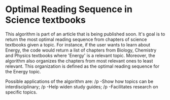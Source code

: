 # Optimal Reading Sequence in Science textbooks

This algorithm is part of an article that is being published soon.
It's goal is to return the most optimal reading sequence from chapters of science textbooks given a topic.
For instance, if the user wants to learn about Energy, the code would return a list of chapters from Biology, Chemistry and Physics textbooks where 'Energy' is a relevant topic.
Moreover, the algorithm also organizes the chapters from most relevant ones to least relevant.
This organization is defined as the optimal reading sequence for the Energy topic.

Possible applications of the algorithm are:
/p -Show how topics can be interdisciplinary;
/p -Help widen study guides;
/p -Facilitates research on specific topics. 

